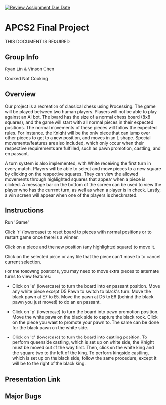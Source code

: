 [![Review Assignment Due Date](https://classroom.github.com/assets/deadline-readme-button-24ddc0f5d75046c5622901739e7c5dd533143b0c8e959d652212380cedb1ea36.svg)](https://classroom.github.com/a/syDSSnTt)
# APCS2 Final Project
THIS DOCUMENT IS REQUIRED
## Group Info
Ryan Lin & Vinson Chen

Cooked Not Cooking
## Overview
Our project is a recreation of classical chess using Processing. The game will be played between two human players. Players will not be able to play against an AI bot. The board has the size of a normal chess board (8x8 squares), and the game will start with all normal pieces in their expected positions. The normal movements of these pieces will follow the expected rules. For instance, the Knight will be the only piece that can jump over other pieces to get to a new position, and moves in an L shape. Special movements/features are also included, which only occur when their respective requirements are fulfilled, such as pawn promotion, castling, and en passant.

A turn system is also implemented, with White receiving the first turn in every match. Players will be able to select and move pieces to a new square by clicking on the respective squares. They can view the allowed movements through highlighted squares that appear when a piece is clicked. A message bar on the bottom of the screen can be used to view the player who has the current turn, as well as when a player is in check. Lastly, a win screen will appear when one of the players is checkmated.
## Instructions
Run 'Game'

Click 'r' (lowercase) to reset board to pieces with normal positions or to restart game once there is a winner.

Click on a piece and the new position (any highlighted square) to move it. 

Click on the selected piece or any tile that the piece can't move to to cancel current selection. 

For the following positions, you may need to move extra pieces to alternate turns to view features:

- Click on 'e' (lowercase) to turn the board into en passant position. Move any white piece except D5 Pawn to switch to black's turn. Move the black pawn at E7 to E5. Move the pawn at D5 to E6 (behind the black pawn you just moved) to do an en passant.

- Click on 'p' (lowercase) to turn the board into pawn promotion position. Move the white pawn on the black side to capture the black rook. Click on the piece you want to promote your pawn to. The same can be done for the black pawn on the white side.

- Click on 'c' (lowercase) to turn the board into castling position. To perform queenside castling, which is set up on white side, the Knight must be moved out of the way first. Then, click on the white king and the square two to the left of the king. To perform kingside castling, which is set up on the black side, follow the same procedure, except it will be to the right of the black king.

## Presentation Link

## Major Bugs